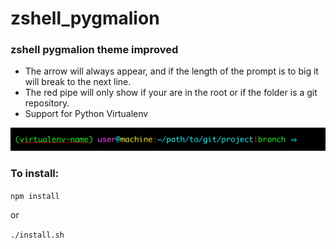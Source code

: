 # zshell_pygmalion

### zshell pygmalion theme improved

- The arrow will always appear, and if the length of the prompt is to big it will break to the next line.
- The red pipe will only show if your are in the root or if the folder is a git repository.
- Support for Python Virtualenv

![demo](demo.png)


### To install:


`npm install`

or

`./install.sh`
